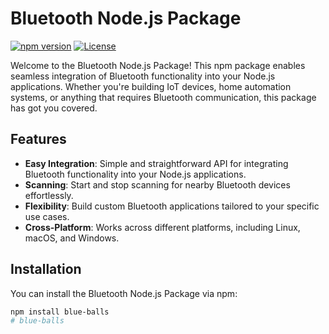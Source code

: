 # Bluetooth Node.js Package

[![npm version](https://img.shields.io/npm/v/bluetooth-nodejs.svg?style=flat)](https://www.npmjs.com/package/bluetooth-nodejs)
[![License](https://img.shields.io/npm/l/bluetooth-nodejs.svg)](https://github.com/nia-clouid-official/bluetooth-nodejs/blob/main/LICENSE)

Welcome to the Bluetooth Node.js Package! This npm package enables seamless integration of Bluetooth functionality into your Node.js applications. Whether you're building IoT devices, home automation systems, or anything that requires Bluetooth communication, this package has got you covered.

## Features

- **Easy Integration**: Simple and straightforward API for integrating Bluetooth functionality into your Node.js applications.
- **Scanning**: Start and stop scanning for nearby Bluetooth devices effortlessly.
- **Flexibility**: Build custom Bluetooth applications tailored to your specific use cases.
- **Cross-Platform**: Works across different platforms, including Linux, macOS, and Windows.

## Installation

You can install the Bluetooth Node.js Package via npm:

```bash
npm install blue-balls
# blue-balls
